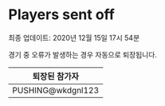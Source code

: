 # Players sent off
최종 업데이트: 2020년 12월 15일 17시 54분


경기 중 오류가 발생하는 경우 자동으로 퇴장됩니다.


| 퇴장된 참가자 |
|:---:|
| PUSHING@wkdgnl123 |